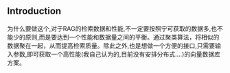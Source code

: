## Introduction
为什么要做这个,对于RAG的检索数据和性能,不一定要按照宁可获取的数据多,也不能少的原则,而是要达到一个性能和数据量之间的平衡。通过聚类算法，将相似的数据聚在一起，从而提高检索质量。除此之外,也是想做一个方便的接口,只需要输入参数,即可获取一个高性能(我自己认为的,目前没有安排分布式....)的向量数据库方案。
